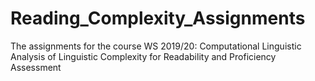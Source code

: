# Reading_Complexity_Assignments
The assignments for the course WS 2019/20: Computational Linguistic Analysis of Linguistic Complexity for Readability and Proficiency Assessment
